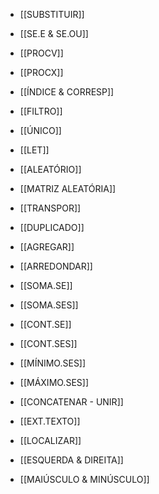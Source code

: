 - [[SUBSTITUIR]]
- [[SE.E & SE.OU]]
- [[PROCV]]
- [[PROCX]]
- [[ÍNDICE & CORRESP]]
- [[FILTRO]]
- [[ÚNICO]]
- [[LET]]
- [[ALEATÓRIO]]
- [[MATRIZ ALEATÓRIA]]
- [[TRANSPOR]]
- [[DUPLICADO]]


- [[AGREGAR]]
- [[ARREDONDAR]]
- [[SOMA.SE]]
- [[SOMA.SES]]
- [[CONT.SE]]
- [[CONT.SES]]
- [[MÍNIMO.SES]]
- [[MÁXIMO.SES]]


- [[CONCATENAR - UNIR]]
- [[EXT.TEXTO]]
- [[LOCALIZAR]]
- [[ESQUERDA & DIREITA]]
- [[MAIÚSCULO & MINÚSCULO]]